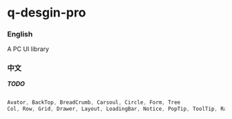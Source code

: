 # q-desgin-pro

### English
A PC UI library

### 中文

***TODO***

```javascript

Avator, BackTop, BreadCrumb, Carsoul, Circle, Form, Tree
Col, Row, Grid, Drawer, Layout, LoadingBar, Notice, PopTip, ToolTip, Rate, Tag

```